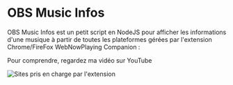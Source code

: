 # OBS Music Infos
OBS Music Infos est un petit script en NodeJS pour afficher les informations d'une musique à partir de toutes les plateformes gérées par l'extension Chrome/FireFox WebNowPlaying Companion : [](https://github.com/tjhrulz/WebNowPlaying-BrowserExtension "Lien vers le github de l'extension")

Pour comprendre, regardez ma vidéo sur YouTube

![](https://i.ibb.co/y0BYrVr/wnp.jpg "Sites pris en charge par l'extension")
